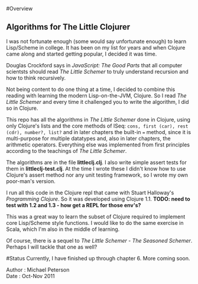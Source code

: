 #Overview

## Algorithms for The Little Clojurer

I was not fortunate enough (some would say unfortunate enough) to learn Lisp/Scheme in college.  It has been on my list for years and when Clojure came along and started getting popular, I decided it was time.

Douglas Crockford says in _JavaScript: The Good Parts_ that all computer scientsts should read _The Little Schemer_ to truly understand recursion and how to think recursively.

Not being content to do one thing at a time, I decided to combine this reading with learning the modern Lisp-on-the-JVM, Clojure.  So I read _The Little Schemer_ and every time it challenged you to write the algorithm, I did so in Clojure.

This repo has all the algorithms in _The Little Schemer_ done in Clojure, using only Clojure's lists and the core methods of ISeq: <code>cons, first (car), rest (cdr), number?, list?</code> and in later chapters the built-in <code>=</code> method, since it is multi-purpose for multiple datatypes and, also in later chapters, the arithmetic operators.  Everything else was implemented from first principles according to the teachings of _The Little Schemer_.

The algorithms are in the file **littleclj.clj**.  I also write simple assert tests for them in **littleclj-test.clj**.  At the time I wrote these I didn't know how to use Clojure's assert method nor any unit testing framework, so I wrote my own poor-man's version.

I run all this code in the Clojure repl that came with Stuart Halloway's *Programming Clojure*.  So it was developed using Clojure 1.1.  **TODO: need to test with 1.2 and 1.3 - how get a REPL for those env's?**

This was a great way to learn the subset of Clojure required to implement core Lisp/Scheme style functions.  I would like to do the same exercise in Scala, which I'm also in the middle of learning.

Of course, there is a sequel to _The Little Schemer_ - _The Seasoned Schemer_.  Perhaps I will tackle that one as well?

#Status
Currently, I have finished up through chapter 6.  More coming soon.

Author :  Michael Peterson<br />
Date   :  Oct-Nov 2011
